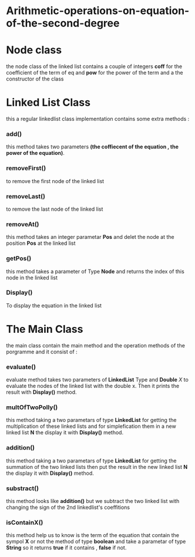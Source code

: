 # Arithmetic-operations-on-equation-of-the-second-degree

# Node class
the node class of the linked list contains a couple of integers **coff** for the coefficient of the term of eq and **pow** for the power of the term
and a the constructor of the class

# Linked List Class
this a regular linkedlist class implementation contains some extra methods :
### add()
this method takes two parameters **(the coffiecent of the equation , the power of the equation)**.

### removeFirst()
to remove the first node of the linked list

### removeLast()
to remove the last node of the linked list

### removeAt()
this method takes an integer parametar **Pos** and delet the node at the position **Pos** at the linked list

### getPos()
this method  takes a parameter of Type **Node** and returns the index of this node in the linked list

### Display()
To display the equation in the linked list

# The Main Class
the main class contain the main method and the operation methods of the porgramme and it consist of :

### evaluate()

evaluate method takes two parameters of **LinkedList** Type and **Double** *X* 
to evaluate the nodes of the linked list with the double x.
Then it prints the result with **Display()** method.

### multOfTwoPolly()

this method taking a two parametars of type **LinkedList** for getting the multiplication of these linked lists and for simplefication them in a new linked list **N**
the display it with **Display()** method.

### addition()

this method  taking a two parametars of type **LinkedList** for getting the summation of the two linked lists then put the result in the new linked list **N**
the display it with **Display()** method.

### substract()

this method looks like **addition()** but we subtract the two linked list with changing the sign of the 2nd linkedlist's coeffitions


### isContainX()

this method help us to know is the term of the equation that contain the sympol **X** or not
the method of type **boolean** and take a parametar of type **String**
so it returns **true** if it contains , **false** if not.










